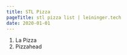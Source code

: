 ```yaml
---
title: STL Pizza
pageTitle: stl pizza list | leininger.tech
date: 2020-01-01
---
```


1. La Pizza
2. Pizzahead
